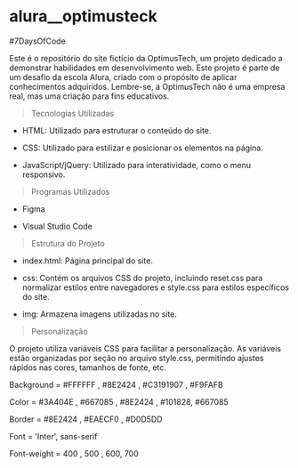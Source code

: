 # alura__optimusteck

#7DaysOfCode

Este é o repositório do site fictício da OptimusTech, um projeto dedicado a demonstrar habilidades em desenvolvimento web. Este projeto é parte de um desafio da escola Alura, criado com o propósito de aplicar conhecimentos adquiridos. Lembre-se, a OptimusTech não é uma empresa real, mas uma criação para fins educativos.


> Tecnologias Utilizadas

* HTML: Utilizado para estruturar o conteúdo do site.

* CSS: Utilizado para estilizar e posicionar os elementos na página.

* JavaScript/jQuery: Utilizado para interatividade, como o menu responsivo.
  

> Programas Utilizados

* Figma

* Visual Studio Code
  

> Estrutura do Projeto

* index.html: Página principal do site.

* css: Contém os arquivos CSS do projeto, incluindo reset.css para normalizar estilos entre navegadores e style.css para estilos específicos do site.

* img: Armazena imagens utilizadas no site.
  

> Personalização

O projeto utiliza variáveis CSS para facilitar a personalização. As variáveis estão organizadas por seção no arquivo style.css, permitindo ajustes rápidos nas cores, tamanhos de fonte, etc.

Background = #FFFFFF , #8E2424 , #C3191907 , #F9FAFB

Color = #3A404E , #667085 , #8E2424 , #101828, #667085

Border = #8E2424 , #EAECF0 , #D0D5DD

Font = 'Inter', sans-serif

Font-weight = 400 , 500 , 600, 700
